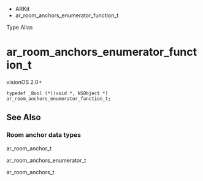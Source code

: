 

- ARKit
-  ar_room_anchors_enumerator_function_t 

Type Alias

# ar_room_anchors_enumerator_function_t

visionOS 2.0+

``` source
typedef _Bool (*)(void *, NSObject *) ar_room_anchors_enumerator_function_t;
```

## See Also

### Room anchor data types

ar_room_anchor_t

ar_room_anchors_enumerator_t

ar_room_anchors_t

